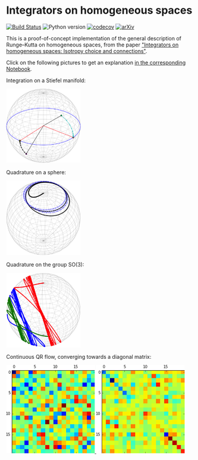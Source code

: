 # Integrators on homogeneous spaces

[![Build Status](https://github.com/olivierverdier/homogint/actions/workflows/python_package.yml/badge.svg?branch=main)](https://github.com/olivierverdier/homogint/actions/workflows/python_package.yml?query=branch%3Amain)
![Python version](https://img.shields.io/badge/Python-3.9,_3.10,_3.11,_3.12-blue.svg?logo=python)
[![codecov](https://codecov.io/github/olivierverdier/homogint/graph/badge.svg?token=Ea4XsTXw6A)](https://codecov.io/github/olivierverdier/homogint)
[![arXiv](https://img.shields.io/badge/arXiv-1402.6981-b31b1b.svg?logo=arxiv&logoColor=red)](https://arxiv.org/abs/1402.6981)

This is a proof-of-concept implementation of the general description of Runge–Kutta on homogeneous spaces, from the paper ["Integrators on homogeneous spaces: Isotropy choice and connections"](http://arxiv.org/abs/1402.6981).

Click on the following pictures to get an explanation [in the corresponding Notebook](https://nbviewer.org/github/olivierverdier/homogint/blob/main/Demo.ipynb).

Integration on a Stiefel manifold:

<a href="http://nbviewer.org/github/olivierverdier/homogint/blob/main/Demo.ipynb#Stiefel-manifold:-Oja-Flow"><img alt="oja" src="https://raw.githubusercontent.com/olivierverdier/homogint/main/img/oja.png" width="200px"/></a>

Quadrature on a sphere:

<a href="http://nbviewer.org/github/olivierverdier/homogint/blob/main/Demo.ipynb#Sphere:-quadrature"><img alt="quad" src="https://raw.githubusercontent.com/olivierverdier/homogint/main/img/quad.png" width="200px"/></a>

Quadrature on the group SO(3):

<a href="http://nbviewer.org/github/olivierverdier/homogint/blob/main/Demo.ipynb#$\mathsf{SO}%283%29$:-Quadrature"><img alt="so3quda" src="https://raw.githubusercontent.com/olivierverdier/homogint/main/img/so3quad.png" width="200px"/></a>

Continuous QR flow, converging towards a diagonal matrix:

[![matinit](https://raw.githubusercontent.com/olivierverdier/homogint/main/img/matinit.png) ![matfinal](https://raw.githubusercontent.com/olivierverdier/homogint/main/img/matfinal.png)](http://nbviewer.org/github/olivierverdier/homogint/blob/main/Demo.ipynb#Isospectral-Manifold:-Toda-flow)


